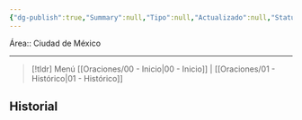 ```yaml
---
{"dg-publish":true,"Summary":null,"Tipo":null,"Actualizado":null,"Status":null,"permalink":"/Oraciones/Enrique Granados/","dgPassFrontmatter":true,"created":"2024-06-03T23:10:08.203-06:00","updated":"2025-02-19T10:33:09.305-06:00"}
---
```


Área:: Ciudad de México
- - -
> [!tldr] Menú 
> [[Oraciones/00 - Inicio\|00 - Inicio]] | [[Oraciones/01 - Histórico\|01 - Histórico]]
## Historial


